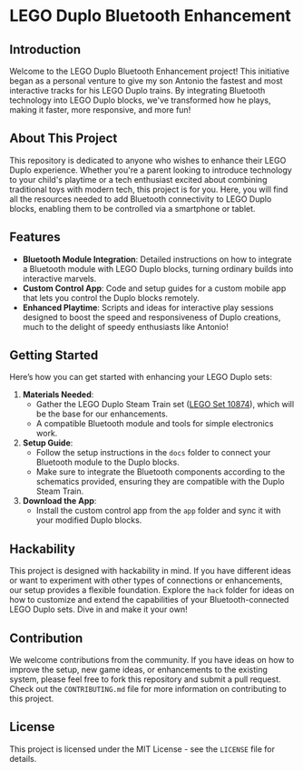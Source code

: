 
# LEGO Duplo Bluetooth Enhancement

## Introduction

Welcome to the LEGO Duplo Bluetooth Enhancement project! This initiative began as a personal venture to give my son Antonio the fastest and most interactive tracks for his LEGO Duplo trains. By integrating Bluetooth technology into LEGO Duplo blocks, we've transformed how he plays, making it faster, more responsive, and more fun!

## About This Project

This repository is dedicated to anyone who wishes to enhance their LEGO Duplo experience. Whether you're a parent looking to introduce technology to your child's playtime or a tech enthusiast excited about combining traditional toys with modern tech, this project is for you. Here, you will find all the resources needed to add Bluetooth connectivity to LEGO Duplo blocks, enabling them to be controlled via a smartphone or tablet.

## Features

-   **Bluetooth Module Integration**: Detailed instructions on how to integrate a Bluetooth module with LEGO Duplo blocks, turning ordinary builds into interactive marvels.
-   **Custom Control App**: Code and setup guides for a custom mobile app that lets you control the Duplo blocks remotely.
-   **Enhanced Playtime**: Scripts and ideas for interactive play sessions designed to boost the speed and responsiveness of Duplo creations, much to the delight of speedy enthusiasts like Antonio!

## Getting Started

Here’s how you can get started with enhancing your LEGO Duplo sets:

1.  **Materials Needed**:
    -   Gather the LEGO Duplo Steam Train set ([LEGO Set 10874](https://www.lego.com/en-us/service/buildinginstructions/10874)), which will be the base for our enhancements.
    -   A compatible Bluetooth module and tools for simple electronics work.
2.  **Setup Guide**:
    -   Follow the setup instructions in the `docs` folder to connect your Bluetooth module to the Duplo blocks.
    -   Make sure to integrate the Bluetooth components according to the schematics provided, ensuring they are compatible with the Duplo Steam Train.
3.  **Download the App**:
    -   Install the custom control app from the `app` folder and sync it with your modified Duplo blocks.

## Hackability

This project is designed with hackability in mind. If you have different ideas or want to experiment with other types of connections or enhancements, our setup provides a flexible foundation. Explore the `hack` folder for ideas on how to customize and extend the capabilities of your Bluetooth-connected LEGO Duplo sets. Dive in and make it your own!

## Contribution

We welcome contributions from the community. If you have ideas on how to improve the setup, new game ideas, or enhancements to the existing system, please feel free to fork this repository and submit a pull request. Check out the `CONTRIBUTING.md` file for more information on contributing to this project.

## License

This project is licensed under the MIT License - see the `LICENSE` file for details.
